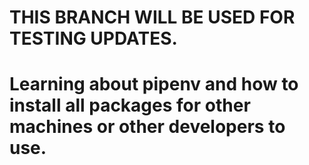 # THIS BRANCH WILL BE USED FOR TESTING UPDATES.

# Learning about pipenv and how to install all packages for other machines or other developers to use.